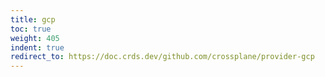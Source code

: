 ```yaml
---
title: gcp
toc: true
weight: 405
indent: true
redirect_to: https://doc.crds.dev/github.com/crossplane/provider-gcp
---
```

